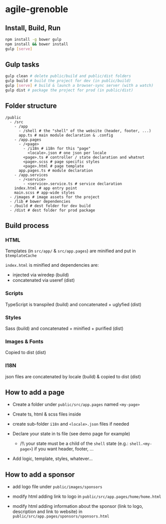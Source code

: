 # agile-grenoble

## Install, Build, Run

```bash
npm install -g bower gulp
npm install && bower install
gulp [serve]
```

## Gulp tasks

```bash
gulp clean # delete public/build and public/dist folders
gulp build # build the project for dev (in public/build)
gulp [serve] # build & launch a browser-sync server (with a watch)
gulp dist # package the project for prod (in public/dist)
```

## Folder structure

```
/public
  - /src
    - /app
      - /shell # the "shell" of the website (header, footer, ...)
      app.ts # main module declaration & .config
    - /app.pages
      - /<page>
        - /i18n # i18n for this "page"
          <locale>.json # one json per locale
        <page>.ts # controller / state declaration and whatnot
        <page>.scss # page specific styles
        <page>.html # page template
      app.pages.ts # module declaration
    - /app.services
      - /<service>
        - <service>.service.ts # service declaration
    index.html # app entry point
    main.scss # app-wide styles
  - /images # image assets for the project
  - /lib # bower dependencies
  - /build # dest folder for dev build
  - /dist # dest folder for prod package
```

## Build process

### HTML

Templates (in `src/app/` & `src/app.pages`) are minified and put in `$templateCache`

`index.html` is minified and dependencies are:
 * injected via wiredep (build)
 * concatenated via useref (dist)

### Scripts

TypeScript is transpiled (build) and concatenated + uglyfied (dist)

### Styles

Sass (build) and concatenated + minified + purified (dist)

### Images & Fonts

Copied to dist (dist)

### I18N

json files are concatenated by locale (build) & copied to dist (dist)

## How to add a page

* Create a folder under `public/src/app.pages` named `<my-page>`

* Create ts, html & scss files inside

* create sub-folder `i18n` and `<locale>.json` files if needed

* Declare your state in ts file (see demo page for example)

  - /!\ your state must be a child of the `shell` state (e.g.: `shell.<my-page>`) if you want header, footer, ...

* Add logic, template, styles, whatever...

## How to add a sponsor

* add logo file under `public/images/sponsors`

* modify html adding link to logo in `public/src/app.pages/home/home.html`

* modify html adding information about the sponsor (link to logo, description and link to website) in `public/src/app.pages/sponsors/sponsors.html`


